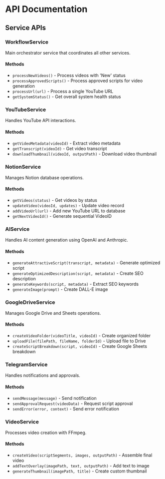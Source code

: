 # API Documentation

## Service APIs

### WorkflowService
Main orchestrator service that coordinates all other services.

#### Methods
- `processNewVideos()` - Process videos with 'New' status
- `processApprovedScripts()` - Process approved scripts for video generation
- `processUrl(url)` - Process a single YouTube URL
- `getSystemStatus()` - Get overall system health status

### YouTubeService
Handles YouTube API interactions.

#### Methods
- `getVideoMetadata(videoId)` - Extract video metadata
- `getTranscript(videoId)` - Get video transcript
- `downloadThumbnail(videoId, outputPath)` - Download video thumbnail

### NotionService
Manages Notion database operations.

#### Methods
- `getVideos(status)` - Get videos by status
- `updateVideo(videoId, updates)` - Update video record
- `addVideoUrl(url)` - Add new YouTube URL to database
- `getNextVideoId()` - Generate sequential VideoID

### AIService
Handles AI content generation using OpenAI and Anthropic.

#### Methods
- `generateAttractiveScript(transcript, metadata)` - Generate optimized script
- `generateOptimizedDescription(script, metadata)` - Create SEO description
- `generateKeywords(script, metadata)` - Extract SEO keywords
- `generateImage(prompt)` - Create DALL-E image

### GoogleDriveService
Manages Google Drive and Sheets operations.

#### Methods
- `createVideoFolder(videoTitle, videoId)` - Create organized folder
- `uploadFile(filePath, fileName, folderId)` - Upload file to Drive
- `createScriptBreakdown(script, videoId)` - Create Google Sheets breakdown

### TelegramService
Handles notifications and approvals.

#### Methods
- `sendMessage(message)` - Send notification
- `sendApprovalRequest(videoData)` - Request script approval
- `sendError(error, context)` - Send error notification

### VideoService
Processes video creation with FFmpeg.

#### Methods
- `createVideo(scriptSegments, images, outputPath)` - Assemble final video
- `addTextOverlay(imagePath, text, outputPath)` - Add text to image
- `generateThumbnail(imagePath, title)` - Create custom thumbnail
